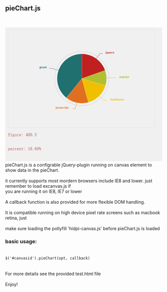 # <h2>pieChart.js</h2><br/>
![image](https://github.com/chrisHchen/pieChart.js/raw/master/show.gif)
<br/>
pieChart.js is a configrable jQuery-plugin running on canvas element to show data in the pieChart.<br/><br/>
it currently supports most mordern browsers include IE8 and lower. just remember to load excanvas.js if<br>
you are running it on IE8, IE7 or lower
<br><br>
A callback function is also provided for more flexible DOM handling.</br><br/>
It is compatible running on high device pixel rate screens such as macbook retina, just<br/><br/>
make sure loading the pollyfill 'hidpi-canvas.js' before pieChart.js is loaded</br>
<h3>basic usage:</h3>
<code>
$('#canvasid').pieChart(opt, callback)
</code>
<br/><br/>
For more details see the provided test.html file<br/>
<br/>
Enjoy!


